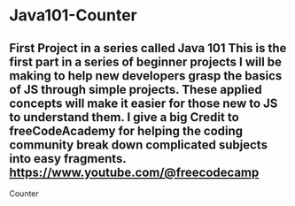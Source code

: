 # Java101-Counter
First Project in a series called Java 101
This is the first part in a series of beginner projects I will be making to help new developers grasp the basics of JS through simple projects. These applied concepts will make it easier for those new to JS to understand them. I give a big Credit to freeCodeAcademy for helping the coding community break down complicated subjects into easy fragments.
https://www.youtube.com/@freecodecamp
-------------------------------------------------------------------------
Counter 

